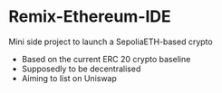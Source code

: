 # Remix-Ethereum-IDE
Mini side project to launch a SepoliaETH-based crypto 
* Based on the current ERC 20 crypto baseline
* Supposedly to be decentralised
* Aiming to list on Uniswap
